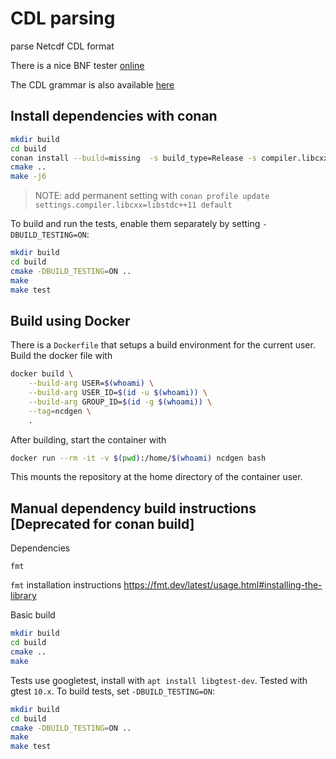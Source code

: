
# CDL parsing

parse Netcdf CDL format

There is a nice BNF tester [online](https://bnfplayground.pauliankline.com)

The CDL grammar is also available [here](https://manpages.ubuntu.com/manpages/focal/man1/ncgen.1.html)


## Install dependencies with conan

```sh
mkdir build
cd build
conan install --build=missing  -s build_type=Release -s compiler.libcxx=libstdc++11 ..
cmake ..
make -j6
```

> NOTE: add permanent setting with `conan profile update settings.compiler.libcxx=libstdc++11 default`

To build and run the tests, enable them separately by setting `-DBUILD_TESTING=ON`:

```sh
mkdir build
cd build
cmake -DBUILD_TESTING=ON ..
make
make test
```

## Build using Docker

There is a `Dockerfile` that setups a build environment for the current user. Build the docker file with

```sh
docker build \
    --build-arg USER=$(whoami) \
    --build-arg USER_ID=$(id -u $(whoami)) \
    --build-arg GROUP_ID=$(id -g $(whoami)) \
    --tag=ncdgen \
    .
```

After building, start the container with

```sh
docker run --rm -it -v $(pwd):/home/$(whoami) ncdgen bash
```

This mounts the repository at the home directory of the container user.


## Manual dependency build instructions [Deprecated for conan build]

Dependencies

```
fmt
```

`fmt` installation instructions https://fmt.dev/latest/usage.html#installing-the-library

Basic build

```sh
mkdir build
cd build
cmake ..
make
```

Tests use googletest, install with `apt install libgtest-dev`. Tested with gtest `10.x`. To build tests, set `-DBUILD_TESTING=ON`:

```sh
mkdir build
cd build
cmake -DBUILD_TESTING=ON ..
make
make test
```
